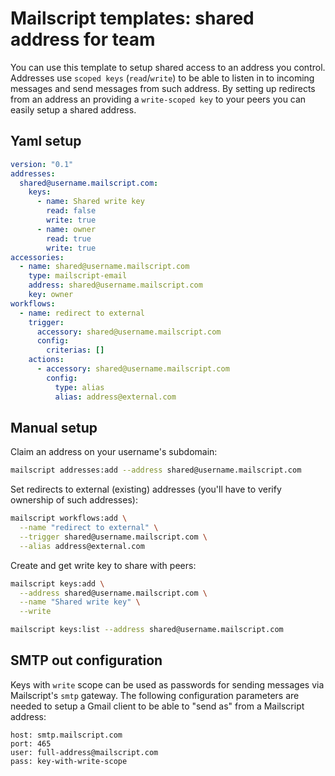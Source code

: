 # Mailscript templates: shared address for team

You can use this template to setup shared access to an address you control. Addresses use `scoped keys` (`read`/`write`) to be able to listen in to incoming messages and send messages from such address. By setting up redirects from an address an providing a `write-scoped key` to your peers you can easily setup a shared address.

## Yaml setup

```yml
version: "0.1"
addresses:
  shared@username.mailscript.com:
    keys:
      - name: Shared write key
        read: false
        write: true
      - name: owner
        read: true
        write: true
accessories:
  - name: shared@username.mailscript.com
    type: mailscript-email
    address: shared@username.mailscript.com
    key: owner
workflows:
  - name: redirect to external
    trigger:
      accessory: shared@username.mailscript.com
      config:
        criterias: []
    actions:
      - accessory: shared@username.mailscript.com
        config:
          type: alias
          alias: address@external.com
```

## Manual setup

Claim an address on your username's subdomain:

```sh
mailscript addresses:add --address shared@username.mailscript.com
```

Set redirects to external (existing) addresses (you'll have to verify ownership of such addresses):

```sh
mailscript workflows:add \
  --name "redirect to external" \
  --trigger shared@username.mailscript.com \
  --alias address@external.com
```

Create and get write key to share with peers:

```sh
mailscript keys:add \
  --address shared@username.mailscript.com \
  --name "Shared write key" \
  --write

mailscript keys:list --address shared@username.mailscript.com
```

## SMTP out configuration

Keys with `write` scope can be used as passwords for sending messages via Mailscript's `smtp` gateway. The following configuration parameters are needed to setup a Gmail client to be able to "send as" from a Mailscript address:

```
host: smtp.mailscript.com
port: 465
user: full-address@mailscript.com
pass: key-with-write-scope
```
